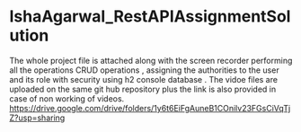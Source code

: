 # IshaAgarwal_RestAPIAssignmentSolution

The whole project file is attached along with the screen recorder performing all the operations CRUD operations , assigning the authorities to the user and its role with security using h2 console database  . The vidoe files are uploaded on the same  git hub repository plus the link is also provided in case of non working of videos.
https://drive.google.com/drive/folders/1y6t6EiFgAuneB1COnilv23FGsCiVqTjZ?usp=sharing

